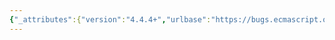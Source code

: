 ```yaml
---
{"_attributes":{"version":"4.4.4+","urlbase":"https://bugs.ecmascript.org/","maintainer":"dherman@mozilla.com"},"bug":{"bug_id":1623,"creation_ts":"2013-07-30 11:39:00 -0700","short_desc":"8.4.6.10: change steps 2-4 to an assertion","delta_ts":"2013-10-07 13:18:10 -0700","product":"Draft for 6th Edition","component":"technical issue","version":"Rev 16: July 15, 2013 Draft","rep_platform":"All","op_sys":"All","bug_status":"RESOLVED","resolution":"FIXED","priority":"Normal","bug_severity":"normal","everconfirmed":true,"reporter":{"uid":"andrebargull","name":"André Bargull"},"assigned_to":{"uid":"allen","name":"Allen Wirfs-Brock"},"long_desc":[{"commentid":4596,"comment_count":0,"who":{"uid":"andrebargull","name":"André Bargull"},"bug_when":"2013-07-30 11:39:33 -0700","thetext":"Steps 2-4 of 8.4.6.10 should be changed to an assertion similar to step 2 of 8.4.6.9."},{"commentid":5864,"comment_count":1,"who":{"uid":"andrebargull","name":"André Bargull"},"bug_when":"2013-10-07 13:18:10 -0700","thetext":"Fixed in rev17"}]}}
---
```

